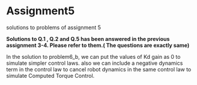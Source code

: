 # Assignment5
solutions to problems of assignment 5

**Solutions to Q.1 , Q.2 and Q.5 has been answered in the previous assignment 3-4. Please refer to them.( The questions are exactly same)**

In the solution to problem6_b, we can put the values of Kd gain as 0 to simulate simpler control laws. also we can include a negative dynamics term in the control law to cancel robot dynamics in the same control law to simulate Computed Torque Control.
